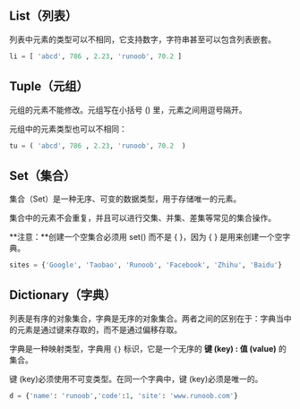 ## List（列表）
列表中元素的类型可以不相同，它支持数字，字符串甚至可以包含列表嵌套。

```python
li = [ 'abcd', 786 , 2.23, 'runoob', 70.2 ]
```
## Tuple（元组）
元组的元素不能修改。元组写在小括号 () 里，元素之间用逗号隔开。

元组中的元素类型也可以不相同：

```python
tu = ( 'abcd', 786 , 2.23, 'runoob', 70.2  )
```

## Set（集合）

集合（Set）是一种无序、可变的数据类型，用于存储唯一的元素。

集合中的元素不会重复，并且可以进行交集、并集、差集等常见的集合操作。

**注意：**创建一个空集合必须用 set() 而不是 { }，因为 { } 是用来创建一个空字典。

```python
sites = {'Google', 'Taobao', 'Runoob', 'Facebook', 'Zhihu', 'Baidu'}
```

## Dictionary（字典）

列表是有序的对象集合，字典是无序的对象集合。两者之间的区别在于：字典当中的元素是通过键来存取的，而不是通过偏移存取。

字典是一种映射类型，字典用 `{}` 标识，它是一个无序的 **键 (key) : 值 (value)** 的集合。

键 (key)必须使用不可变类型。在同一个字典中，键 (key)必须是唯一的。

```python
d = {'name': 'runoob','code':1, 'site': 'www.runoob.com'}
```